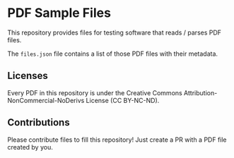 # PDF Sample Files

This repository provides files for testing software that reads / parses
PDF files.

The `files.json` file contains a list of those PDF files with their metadata.

## Licenses

Every PDF in this repository is under the Creative Commons
Attribution-NonCommercial-NoDerivs License (CC BY-NC-ND).


## Contributions

Please contribute files to fill this repository! Just create a PR with a
PDF file created by you.
